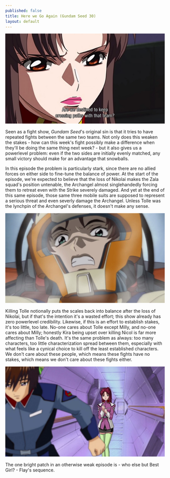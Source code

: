 ```yaml
---
published: false
title: Here we Go Again (Gundam Seed 30)
layout: default
---
```

![](/destined.jpg)

Seen as a fight show, *Gundam Seed*'s original sin is that it tries to have repeated fights between the same two teams. Not only does this weaken the stakes - how can this week's fight possibly make a difference when they'll be doing the same thing next week? - but it also gives us a powerlevel problem: even if the two sides are initially evenly matched, any small victory should make for an advantage that snowballs.

In this episode the problem is particularly stark, since there are no allied forces on either side to fine-tune the balance of power. At the start of the episode, we're expected to believe that the loss of Nikolai makes the Zala squad's position untenable, the Archangel almost singlehandedly forcing them to retreat even with the Strike severely damaged. And yet at the end of this same episode, those same three mobile suits are supposed to represent a serious threat and even severly damage the Archangel. Unless Tolle was the lynchpin of the Archangel's defenses, it doesn't make any sense.

![](/winnerface.jpg)

Killing Tolle notionally puts the scales back into balance after the loss of Nikolai, but if that's the intention it's a wasted effort; this show already has zero powerlevel credibility. Likewise, if this is an effort to establish stakes, it's too little, too late. No-one cares about Tolle except Milly, and no-one cares about Milly; honestly Kira being upset over killing Nicol is far more affecting than Tolle's death. It's the same problem as always: too many characters, too little characterization spread between them, especially with what feels like a cynical choice to kill off the least established characters. We don't care about these people, which means these fights have no stakes, which means we don't care about these fights either.

![](/emotion.jpg)

The one bright patch in an otherwise weak episode is - who else but Best Girl? - Flay's sequence. 